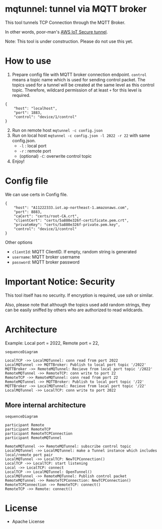 # mqtunnel: tunnel via MQTT broker

This tool tunnels TCP Connection through the MQTT Broker.

In other words, poor-man's [AWS IoT Secure tunnel](https://docs.aws.amazon.com/iot/latest/developerguide/secure-tunneling.html).


Note: This tool is under construction. Please do not use this yet.

# How to use

1. Prepare config file with MQTT broker connection endpoint. `control` means a topic name which is used for sending control packet. The topics used for a tunnel will be created at the same level as this control topic. Therefore, wildcard permission of at least `+` for this level is required.

```
{
    "host": "localhost",
    "port": 1883,
    "control": "device/1/control"
}
```
2. Run on remote host `mqtunnel -c config.json`
3. Run on local host `mqtunnel -c config.json -l 2022 -r 22` with same config.json.
    - `-l` : local port
    - `-r` : remote port
    - (optional) `-C`: overwrite control topic 
4. Enjoy!

# Config file 

We can use certs in Config file.

```
{
    "host": "A11222333.iot.ap-northeast-1.amazonaws.com",
    "port": 8883,
    "caCert": "certs/root-CA.crt",
    "clientCert": "certs/5a880e326f-certificate.pem.crt",
    "privateKey": "certs/5a880e326f-private.pem.key",
    "control": "device/1/control"
}
```

Other options

- `clientId`: MQTT ClientID. If empty, random string is generated
- `username`: MQTT broker username
- `password`: MQTT broker password

# Important Notice: Security

This tool itself has no security. If encryption is required, use ssh or similar.

Also, please note that although the topics used add random strings, they can be easily sniffed by others who are authorized to read wildcards.

# Architecture

Example: Local port = 2022, Remote port = 22,

```mermaid
sequenceDiagram

LocalTCP ->> LocalMQTunnel: conn read from port 2022
LocalMQTunnel ->> MQTTBroker: Publish to local port topic '/2022'
MQTTBroker ->> RemoteMQTunnel: Recieve from local port topic '/2022'
RemoteMQTunnel ->> RemoteTCP: conn write to port 22
RemoteTCP ->> RemoteMQTunnel: conn read from port 22
RemoteMQTunnel ->> MQTTBroker: Publish to local port topic '/22'
MQTTBroker ->> LocalMQTunnel: Recieve from local port topic '/22'
LocalMQTunnel ->> LocalTCP: conn write to port 2022
```

## More internal architecture

```mermaid
sequenceDiagram

participant Remote
participant RemoteTCP
participant RemoteTCPConnection
participant RemoteMQTunnel

RemoteMQTunnel ->> RemoteMQTunnel: subscribe control topic
LocalMQTunnel ->> LocalMQTunnel: make a Tunnel instance which includes local/remote port pair
LocalMQTunnel ->> LocalTCP: NewTCPConnection()
LocalTCP ->> LocalTCP: start listening
Local ->> LocalTCP: connect
LocalTCP ->> LocalMQTunnel: OpenTunnel()
LocalMQTunnel ->> RemoteMQTunnel: Publish control packet
RemoteMQTunnel ->> RemoteTCPConnection: NewTCPConnection()
RemoteTCPConnection ->> RemoteTCP: connect()
RemoteTCP ->> Remote: connect()
```


# License

- Apache License
